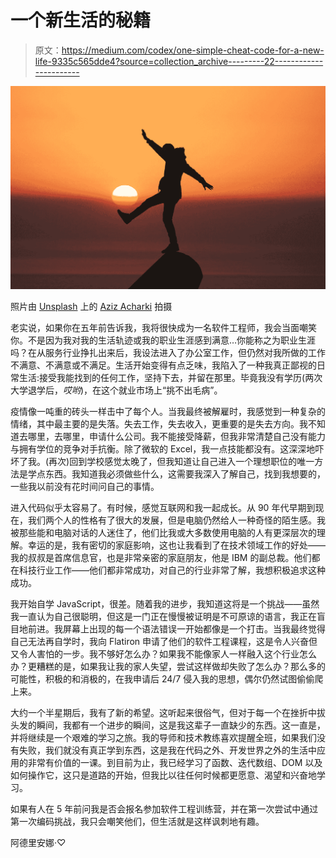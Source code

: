 # 一个新生活的秘籍

> 原文：<https://medium.com/codex/one-simple-cheat-code-for-a-new-life-9335c565dde4?source=collection_archive---------22----------------------->

![](img/7534c314a4d12160f223d91860c454c1.png)

照片由 [Unsplash](https://unsplash.com?utm_source=medium&utm_medium=referral) 上的 [Aziz Acharki](https://unsplash.com/@acharki95?utm_source=medium&utm_medium=referral) 拍摄

老实说，如果你在五年前告诉我，我将很快成为一名软件工程师，我会当面嘲笑你。不是因为我对我的生活轨迹或我的职业生涯感到满意…你能称之为职业生涯吗？在从服务行业挣扎出来后，我设法进入了办公室工作，但仍然对我所做的工作不满意、不满意或不满足。生活开始变得有点乏味，我陷入了一种我真正鄙视的日常生活:接受我能找到的任何工作，坚持下去，并留在那里。毕竟我没有学历(两次大学退学后，*哎哟*)，在这个就业市场上“挑不出毛病”。

疫情像一吨重的砖头一样击中了每个人。当我最终被解雇时，我感觉到一种复杂的情绪，其中最主要的是失落。失去工作，失去收入，更重要的是失去方向。我不知道去哪里，去哪里，申请什么公司。我不能接受降薪，但我非常清楚自己没有能力与拥有学位的竞争对手抗衡。除了微软的 Excel，我一点技能都没有。这深深地吓坏了我。(再次)回到学校感觉太晚了，但我知道让自己进入一个理想职位的唯一方法是学点东西。我知道我必须做些什么，这需要我深入了解自己，找到我想要的，一些我以前没有花时间问自己的事情。

进入代码似乎太容易了。有时候，感觉互联网和我一起成长。从 90 年代早期到现在，我们两个人的性格有了很大的发展，但是电脑仍然给人一种奇怪的陌生感。我被那些能和电脑对话的人迷住了，他们比我或大多数使用电脑的人有更深层次的理解。幸运的是，我有密切的家庭影响，这也让我看到了在技术领域工作的好处——我的叔叔是首席信息官，也是非常亲密的家庭朋友，他是 IBM 的副总裁。他们都在科技行业工作——他们都非常成功，对自己的行业非常了解，我想积极追求这种成功。

我开始自学 JavaScript，很差。随着我的进步，我知道这将是一个挑战——虽然我一直认为自己很聪明，但这是一门正在慢慢被证明是不可原谅的语言，我正在盲目地前进。我屏幕上出现的每一个语法错误一开始都像是一个打击。当我最终觉得自己无法再自学时，我向 Flatiron 申请了他们的软件工程课程，这是令人兴奋但又令人害怕的一步。我不够好怎么办？如果我不能像家人一样融入这个行业怎么办？更糟糕的是，如果我让我的家人失望，尝试这样做却失败了怎么办？那么多的可能性，积极的和消极的，在我申请后 24/7 侵入我的思想，偶尔仍然试图偷偷爬上来。

大约一个半星期后，我有了新的希望。这听起来很俗气，但对于每一个在挫折中拔头发的瞬间，我都有一个进步的瞬间，这是我这辈子一直缺少的东西。这一直是，并将继续是一个艰难的学习之旅。我的导师和技术教练喜欢提醒全班，如果我们没有失败，我们就没有真正学到东西，这是我在代码之外、开发世界之外的生活中应用的非常有价值的一课。到目前为止，我已经学习了函数、迭代数组、DOM 以及如何操作它，这只是道路的开始，但我比以往任何时候都更愿意、渴望和兴奋地学习。

如果有人在 5 年前问我是否会报名参加软件工程训练营，并在第一次尝试中通过第一次编码挑战，我只会嘲笑他们，但生活就是这样讽刺地有趣。

阿德里安娜·♡